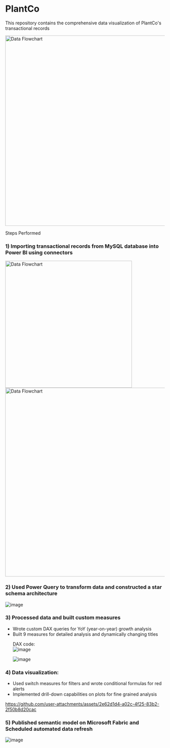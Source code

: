 # PlantCo
This repository contains the comprehensive data visualization of PlantCo's transactional records 




<img src="https://github.com/user-attachments/assets/10a20e8d-0e69-4a14-b536-3cbaa1d0e594" alt="Data Flowchart" width="600"/>


Steps Performed 


### 1) Importing transactional records from MySQL database into Power BI using connectors


<img src="https://github.com/user-attachments/assets/7b140867-ebbf-45c0-93f6-f72973805143" alt="Data Flowchart" width="400"/>




<img src="https://github.com/user-attachments/assets/51c9220b-6f46-43bc-993d-601519d5d7cd" alt="Data Flowchart" width="595"/>


### 2)  Used Power Query to transform data and constructed a star schema architecture </li>

![image](https://github.com/user-attachments/assets/9b251be8-b399-4686-91cc-d6d56e1ee64f)




### 3) Processed data and built custom measures 

<ul>
<li> Wrote custom DAX queries for YoY (year-on-year) growth analysis </li>
<li> Built 9 measures for detailed analysis and dynamically changing titles </li>
  

DAX code: 
<br>
![image](https://github.com/user-attachments/assets/c571b7be-af87-4deb-b969-3c282600f684)



![image](https://github.com/user-attachments/assets/7982997a-bb6f-4298-888f-73cc3c45967a)
</ul>

### 4) Data visualization:


<ul>
<li> Used switch measures for filters and wrote conditional formulas for red alerts</li>
<li> Implemented drill-down capabilities on plots for fine grained analysis</li>
</ul>

https://github.com/user-attachments/assets/2e62d1d4-a02c-4f25-83b2-2f50b8d20cac


### 5) Published semantic model on Microsoft Fabric and Scheduled automated data refresh 

![image](https://github.com/user-attachments/assets/67a279df-5518-4528-9126-f6b351034b6f)


